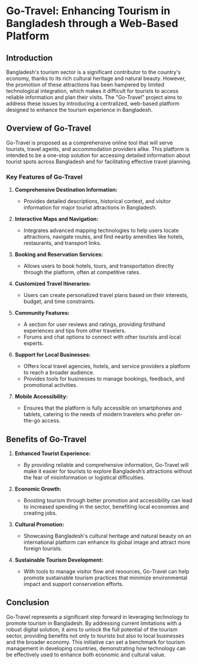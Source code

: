 # Go-Travel: Enhancing Tourism in Bangladesh through a Web-Based Platform

## Introduction

Bangladesh's tourism sector is a significant contributor to the country's economy, thanks to its rich cultural heritage and natural beauty. However, the promotion of these attractions has been hampered by limited technological integration, which makes it difficult for tourists to access reliable information and plan their visits. The "Go-Travel" project aims to address these issues by introducing a centralized, web-based platform designed to enhance the tourism experience in Bangladesh.

## Overview of Go-Travel

Go-Travel is proposed as a comprehensive online tool that will serve tourists, travel agents, and accommodation providers alike. This platform is intended to be a one-stop solution for accessing detailed information about tourist spots across Bangladesh and for facilitating effective travel planning.

### Key Features of Go-Travel

1. **Comprehensive Destination Information:**
   - Provides detailed descriptions, historical context, and visitor information for major tourist attractions in Bangladesh.
   
2. **Interactive Maps and Navigation:**
   - Integrates advanced mapping technologies to help users locate attractions, navigate routes, and find nearby amenities like hotels, restaurants, and transport links.

3. **Booking and Reservation Services:**
   - Allows users to book hotels, tours, and transportation directly through the platform, often at competitive rates.
   
4. **Customized Travel Itineraries:**
   - Users can create personalized travel plans based on their interests, budget, and time constraints.
   
5. **Community Features:**
   - A section for user reviews and ratings, providing firsthand experiences and tips from other travelers.
   - Forums and chat options to connect with other tourists and local experts.

6. **Support for Local Businesses:**
   - Offers local travel agencies, hotels, and service providers a platform to reach a broader audience.
   - Provides tools for businesses to manage bookings, feedback, and promotional activities.

7. **Mobile Accessibility:**
   - Ensures that the platform is fully accessible on smartphones and tablets, catering to the needs of modern travelers who prefer on-the-go access.

## Benefits of Go-Travel

1. **Enhanced Tourist Experience:**
   - By providing reliable and comprehensive information, Go-Travel will make it easier for tourists to explore Bangladesh’s attractions without the fear of misinformation or logistical difficulties.

2. **Economic Growth:**
   - Boosting tourism through better promotion and accessibility can lead to increased spending in the sector, benefiting local economies and creating jobs.

3. **Cultural Promotion:**
   - Showcasing Bangladesh's cultural heritage and natural beauty on an international platform can enhance its global image and attract more foreign tourists.

4. **Sustainable Tourism Development:**
   - With tools to manage visitor flow and resources, Go-Travel can help promote sustainable tourism practices that minimize environmental impact and support conservation efforts.

## Conclusion

Go-Travel represents a significant step forward in leveraging technology to promote tourism in Bangladesh. By addressing current limitations with a robust digital solution, it aims to unlock the full potential of the tourism sector, providing benefits not only to tourists but also to local businesses and the broader economy. This initiative can set a benchmark for tourism management in developing countries, demonstrating how technology can be effectively used to enhance both economic and cultural value.
